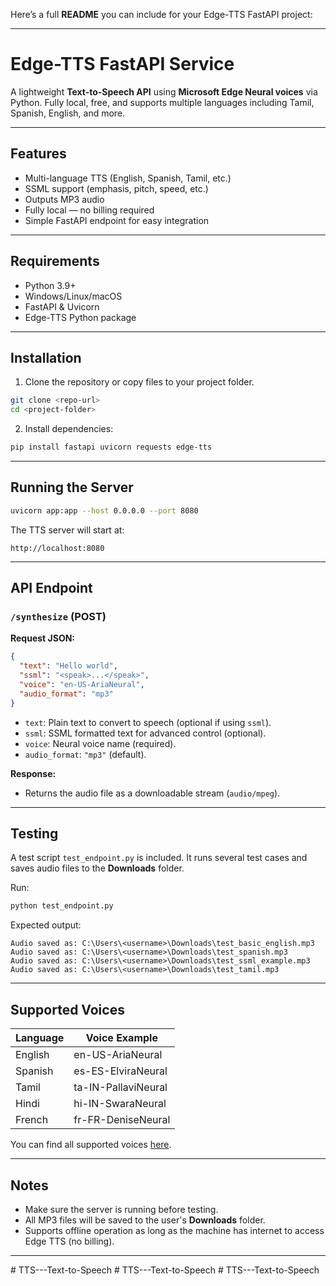 Here’s a full **README** you can include for your Edge-TTS FastAPI project:

---

# Edge-TTS FastAPI Service

A lightweight **Text-to-Speech API** using **Microsoft Edge Neural voices** via Python.
Fully local, free, and supports multiple languages including Tamil, Spanish, English, and more.

---

## Features

* Multi-language TTS (English, Spanish, Tamil, etc.)
* SSML support (emphasis, pitch, speed, etc.)
* Outputs MP3 audio
* Fully local — no billing required
* Simple FastAPI endpoint for easy integration

---

## Requirements

* Python 3.9+
* Windows/Linux/macOS
* FastAPI & Uvicorn
* Edge-TTS Python package

---

## Installation

1. Clone the repository or copy files to your project folder.

```bash
git clone <repo-url>
cd <project-folder>
```

2. Install dependencies:

```bash
pip install fastapi uvicorn requests edge-tts
```

---

## Running the Server

```bash
uvicorn app:app --host 0.0.0.0 --port 8080
```

The TTS server will start at:

```
http://localhost:8080
```

---

## API Endpoint

### `/synthesize` (POST)

**Request JSON:**

```json
{
  "text": "Hello world",
  "ssml": "<speak>...</speak>",
  "voice": "en-US-AriaNeural",
  "audio_format": "mp3"
}
```

* `text`: Plain text to convert to speech (optional if using `ssml`).
* `ssml`: SSML formatted text for advanced control (optional).
* `voice`: Neural voice name (required).
* `audio_format`: `"mp3"` (default).

**Response:**

* Returns the audio file as a downloadable stream (`audio/mpeg`).

---

## Testing

A test script `test_endpoint.py` is included.
It runs several test cases and saves audio files to the **Downloads** folder.

Run:

```bash
python test_endpoint.py
```

Expected output:

```
Audio saved as: C:\Users\<username>\Downloads\test_basic_english.mp3
Audio saved as: C:\Users\<username>\Downloads\test_spanish.mp3
Audio saved as: C:\Users\<username>\Downloads\test_ssml_example.mp3
Audio saved as: C:\Users\<username>\Downloads\test_tamil.mp3
```

---

## Supported Voices

| Language | Voice Example       |
| -------- | ------------------- |
| English  | en-US-AriaNeural    |
| Spanish  | es-ES-ElviraNeural  |
| Tamil    | ta-IN-PallaviNeural |
| Hindi    | hi-IN-SwaraNeural   |
| French   | fr-FR-DeniseNeural  |

You can find all supported voices [here](https://learn.microsoft.com/en-us/azure/cognitive-services/speech-service/language-support#text-to-speech).

---

## Notes

* Make sure the server is running before testing.
* All MP3 files will be saved to the user's **Downloads** folder.
* Supports offline operation as long as the machine has internet to access Edge TTS (no billing).

---


#   T T S - - - T e x t - t o - S p e e c h  
 #   T T S - - - T e x t - t o - S p e e c h  
 #   T T S - - - T e x t - t o - S p e e c h  
 